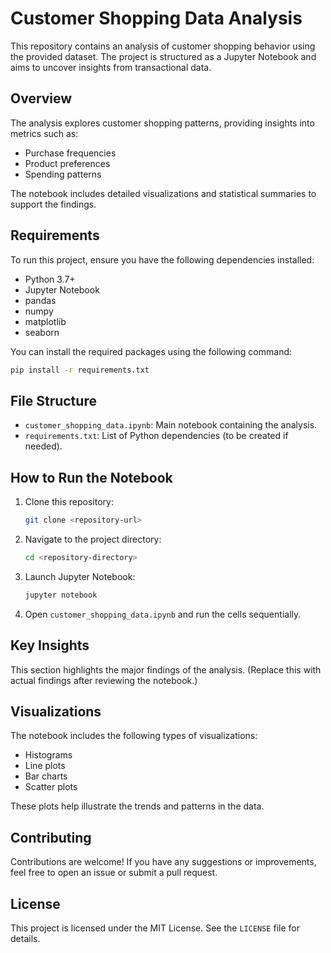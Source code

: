 # Customer Shopping Data Analysis

This repository contains an analysis of customer shopping behavior using the provided dataset. The project is structured as a Jupyter Notebook and aims to uncover insights from transactional data.

## Overview
The analysis explores customer shopping patterns, providing insights into metrics such as:
- Purchase frequencies
- Product preferences
- Spending patterns

The notebook includes detailed visualizations and statistical summaries to support the findings.

## Requirements
To run this project, ensure you have the following dependencies installed:

- Python 3.7+
- Jupyter Notebook
- pandas
- numpy
- matplotlib
- seaborn

You can install the required packages using the following command:
```bash
pip install -r requirements.txt
```

## File Structure
- `customer_shopping_data.ipynb`: Main notebook containing the analysis.
- `requirements.txt`: List of Python dependencies (to be created if needed).

## How to Run the Notebook
1. Clone this repository:
    ```bash
    git clone <repository-url>
    ```
2. Navigate to the project directory:
    ```bash
    cd <repository-directory>
    ```
3. Launch Jupyter Notebook:
    ```bash
    jupyter notebook
    ```
4. Open `customer_shopping_data.ipynb` and run the cells sequentially.

## Key Insights
This section highlights the major findings of the analysis. (Replace this with actual findings after reviewing the notebook.)

## Visualizations
The notebook includes the following types of visualizations:
- Histograms
- Line plots
- Bar charts
- Scatter plots

These plots help illustrate the trends and patterns in the data.

## Contributing
Contributions are welcome! If you have any suggestions or improvements, feel free to open an issue or submit a pull request.

## License
This project is licensed under the MIT License. See the `LICENSE` file for details.

